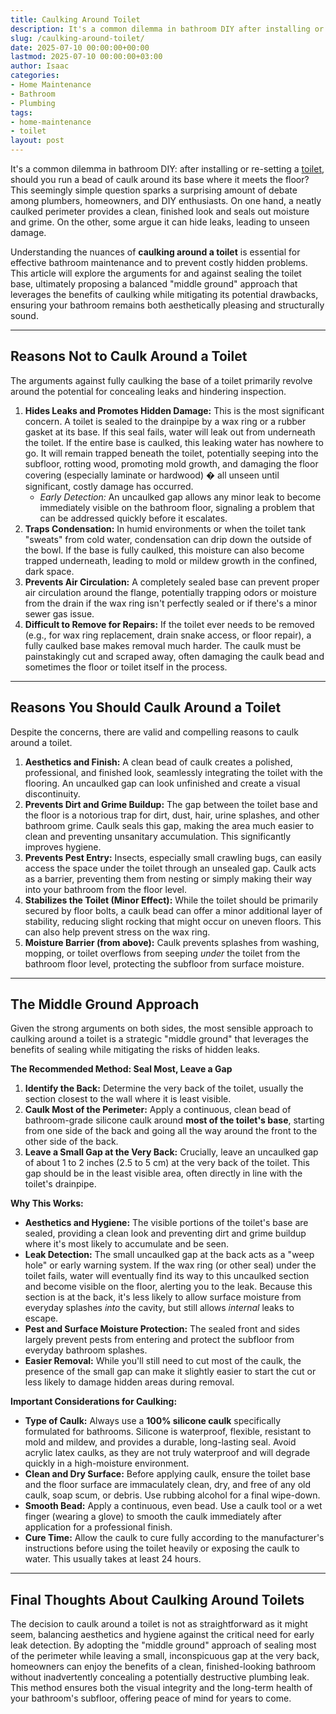 ```yaml
---
title: Caulking Around Toilet
description: It's a common dilemma in bathroom DIY after installing or re-setting a toilet, should you run a bead of caulk around its base where it meets the floor?
slug: /caulking-around-toilet/
date: 2025-07-10 00:00:00+00:00
lastmod: 2025-07-10 00:00:00+03:00
author: Isaac
categories:
- Home Maintenance
- Bathroom
- Plumbing
tags:
- home-maintenance
- toilet
layout: post
---
```

It's a common dilemma in bathroom DIY: after installing or re-setting a [toilet](https://pestpolicy.com/best-toilet-paper-for-septic/), should you run a bead of caulk around its base where it meets the floor? This seemingly simple question sparks a surprising amount of debate among plumbers, homeowners, and DIY enthusiasts. On one hand, a neatly caulked perimeter provides a clean, finished look and seals out moisture and grime. On the other, some argue it can hide leaks, leading to unseen damage.

Understanding the nuances of **caulking around a toilet** is essential for effective bathroom maintenance and to prevent costly hidden problems. This article will explore the arguments for and against sealing the toilet base, ultimately proposing a balanced "middle ground" approach that leverages the benefits of caulking while mitigating its potential drawbacks, ensuring your bathroom remains both aesthetically pleasing and structurally sound.

---

## Reasons Not to Caulk Around a Toilet

The arguments against fully caulking the base of a toilet primarily revolve around the potential for concealing leaks and hindering inspection.

1.  **Hides Leaks and Promotes Hidden Damage:** This is the most significant concern. A toilet is sealed to the drainpipe by a wax ring or a rubber gasket at its base. If this seal fails, water will leak out from underneath the toilet. If the entire base is caulked, this leaking water has nowhere to go. It will remain trapped beneath the toilet, potentially seeping into the subfloor, rotting wood, promoting mold growth, and damaging the floor covering (especially laminate or hardwood) � all unseen until significant, costly damage has occurred.
    * *Early Detection:* An uncaulked gap allows any minor leak to become immediately visible on the bathroom floor, signaling a problem that can be addressed quickly before it escalates.
2.  **Traps Condensation:** In humid environments or when the toilet tank "sweats" from cold water, condensation can drip down the outside of the bowl. If the base is fully caulked, this moisture can also become trapped underneath, leading to mold or mildew growth in the confined, dark space.
3.  **Prevents Air Circulation:** A completely sealed base can prevent proper air circulation around the flange, potentially trapping odors or moisture from the drain if the wax ring isn't perfectly sealed or if there's a minor sewer gas issue.
4.  **Difficult to Remove for Repairs:** If the toilet ever needs to be removed (e.g., for wax ring replacement, drain snake access, or floor repair), a fully caulked base makes removal much harder. The caulk must be painstakingly cut and scraped away, often damaging the caulk bead and sometimes the floor or toilet itself in the process.

---

## Reasons You Should Caulk Around a Toilet

Despite the concerns, there are valid and compelling reasons to caulk around a toilet.

1.  **Aesthetics and Finish:** A clean bead of caulk creates a polished, professional, and finished look, seamlessly integrating the toilet with the flooring. An uncaulked gap can look unfinished and create a visual discontinuity.
2.  **Prevents Dirt and Grime Buildup:** The gap between the toilet base and the floor is a notorious trap for dirt, dust, hair, urine splashes, and other bathroom grime. Caulk seals this gap, making the area much easier to clean and preventing unsanitary accumulation. This significantly improves hygiene.
3.  **Prevents Pest Entry:** Insects, especially small crawling bugs, can easily access the space under the toilet through an unsealed gap. Caulk acts as a barrier, preventing them from nesting or simply making their way into your bathroom from the floor level.
4.  **Stabilizes the Toilet (Minor Effect):** While the toilet should be primarily secured by floor bolts, a caulk bead can offer a minor additional layer of stability, reducing slight rocking that might occur on uneven floors. This can also help prevent stress on the wax ring.
5.  **Moisture Barrier (from above):** Caulk prevents splashes from washing, mopping, or toilet overflows from seeping *under* the toilet from the bathroom floor level, protecting the subfloor from surface moisture.

---

## The Middle Ground Approach

Given the strong arguments on both sides, the most sensible approach to caulking around a toilet is a strategic "middle ground" that leverages the benefits of sealing while mitigating the risks of hidden leaks.

**The Recommended Method: Seal Most, Leave a Gap**

1.  **Identify the Back:** Determine the very back of the toilet, usually the section closest to the wall where it is least visible.
2.  **Caulk Most of the Perimeter:** Apply a continuous, clean bead of bathroom-grade silicone caulk around **most of the toilet's base**, starting from one side of the back and going all the way around the front to the other side of the back.
3.  **Leave a Small Gap at the Very Back:** Crucially, leave an uncaulked gap of about 1 to 2 inches (2.5 to 5 cm) at the very back of the toilet. This gap should be in the least visible area, often directly in line with the toilet's drainpipe.

**Why This Works:**

* **Aesthetics and Hygiene:** The visible portions of the toilet's base are sealed, providing a clean look and preventing dirt and grime buildup where it's most likely to accumulate and be seen.
* **Leak Detection:** The small uncaulked gap at the back acts as a "weep hole" or early warning system. If the wax ring (or other seal) under the toilet fails, water will eventually find its way to this uncaulked section and become visible on the floor, alerting you to the leak. Because this section is at the back, it's less likely to allow surface moisture from everyday splashes *into* the cavity, but still allows *internal* leaks to escape.
* **Pest and Surface Moisture Protection:** The sealed front and sides largely prevent pests from entering and protect the subfloor from everyday bathroom splashes.
* **Easier Removal:** While you'll still need to cut most of the caulk, the presence of the small gap can make it slightly easier to start the cut or less likely to damage hidden areas during removal.

**Important Considerations for Caulking:**

* **Type of Caulk:** Always use a **100% silicone caulk** specifically formulated for bathrooms. Silicone is waterproof, flexible, resistant to mold and mildew, and provides a durable, long-lasting seal. Avoid acrylic latex caulks, as they are not truly waterproof and will degrade quickly in a high-moisture environment.
* **Clean and Dry Surface:** Before applying caulk, ensure the toilet base and the floor surface are immaculately clean, dry, and free of any old caulk, soap scum, or debris. Use rubbing alcohol for a final wipe-down.
* **Smooth Bead:** Apply a continuous, even bead. Use a caulk tool or a wet finger (wearing a glove) to smooth the caulk immediately after application for a professional finish.
* **Cure Time:** Allow the caulk to cure fully according to the manufacturer's instructions before using the toilet heavily or exposing the caulk to water. This usually takes at least 24 hours.

---

## Final Thoughts About Caulking Around Toilets

The decision to caulk around a toilet is not as straightforward as it might seem, balancing aesthetics and hygiene against the critical need for early leak detection. By adopting the "middle ground" approach of sealing most of the perimeter while leaving a small, inconspicuous gap at the very back, homeowners can enjoy the benefits of a clean, finished-looking bathroom without inadvertently concealing a potentially destructive plumbing leak. This method ensures both the visual integrity and the long-term health of your bathroom's subfloor, offering peace of mind for years to come.